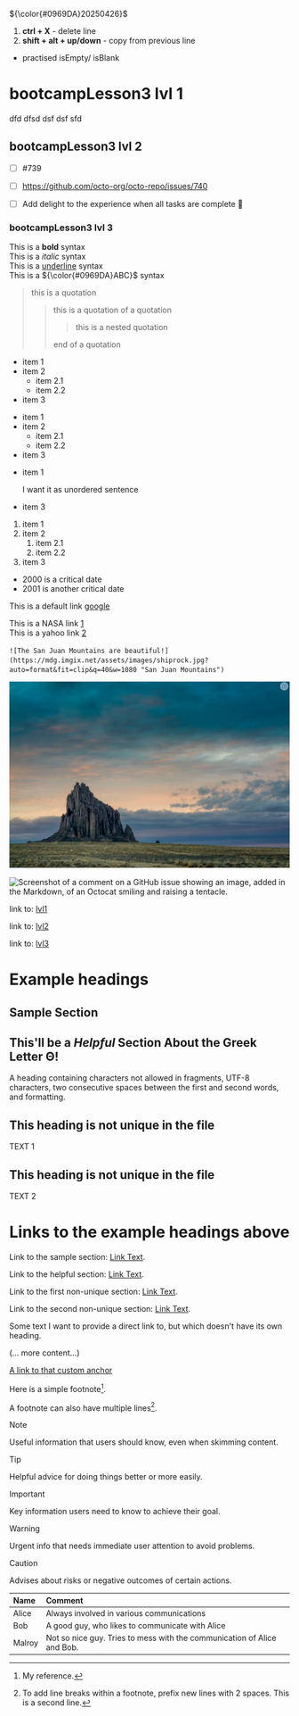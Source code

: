 ${\color{#0969DA}20250426}$ 
1. **ctrl + X** - delete line
2. **shift + alt + up/down** - copy from previous line 

- practised isEmpty/ isBlank


# bootcampLesson3 lvl 1

dfd
dfsd
dsf
dsf
sfd




## bootcampLesson3 lvl 2


- [ ] #739
- [ ] https://github.com/octo-org/octo-repo/issues/740
- [ ] Add delight to the experience when all tasks are complete :tada:



### bootcampLesson3 lvl 3

This is a **bold** syntax \
This is a *italic* syntax \
This is a <ins>underline</ins> syntax \
This is a ${\color{#0969DA}ABC}$ syntax


> this is a quotation
>> this is a quotation of a quotation
>>> this is a nested quotation
>> >
>> end of a quotation
>>

- item 1
- item 2
  - item 2.1
  - item 2.2
- item 3

+ item 1
+ item 2
    + item 2.1
    + item 2.2
+ item 3

* item 1

    I want it as unordered sentence 

* item 3

1. item 1
2. item 2
   1. item 2.1
   2. item 2.2
3. item 3

- 2000 is a critical date
- 2001 is another critical date

This is a default link [google](http://www.google.com "default link") 

This is a NASA link [1] \
This is a yahoo link [2]

`![The San Juan Mountains are beautiful!](https://mdg.imgix.net/assets/images/shiprock.jpg?auto=format&fit=clip&q=40&w=1080 "San Juan Mountains")`

![The San Juan Mountains are beautiful!](/../../bootcampln3/img/mountain.png)

![Screenshot of a comment on a GitHub issue showing an image, added in the Markdown, of an Octocat smiling and raising a tentacle.](https://myoctocat.com/assets/images/base-octocat.svg)

[1]: <https://www.nasa.gov>
[2]: <https://www.yahoo.com>

link to: [lvl1](#bootcamplesson3-lvl-1)


link to: [lvl2](#bootcamplesson3-lvl-2) 


link to: [lvl3](#bootcamplesson3-lvl-3)


# Example headings

## Sample Section

## This'll be a _Helpful_ Section About the Greek Letter Θ!
A heading containing characters not allowed in fragments, UTF-8 characters, two consecutive spaces between the first and second words, and formatting.

## This heading is not unique in the file

TEXT 1

## This heading is not unique in the file

TEXT 2

# Links to the example headings above

Link to the sample section: [Link Text](#sample-section).

Link to the helpful section: [Link Text](#thisll-be-a-helpful-section-about-the-greek-letter-Θ).

Link to the first non-unique section: [Link Text](#this-heading-is-not-unique-in-the-file).

Link to the second non-unique section: [Link Text](#this-heading-is-not-unique-in-the-file-1).


<a name="my-custom-anchor-point"></a>
Some text I want to provide a direct link to, but which doesn't have its own heading.

(… more content…)

[A link to that custom anchor](#bootcamplesson3-lvl-2)


Here is a simple footnote[^1].

A footnote can also have multiple lines[^2].

[^1]: My reference.
[^2]: To add line breaks within a footnote, prefix new lines with 2 spaces.
  This is a second line.

<!-- This content will not appear in the rendered Markdown -->

> [!NOTE]
> Useful information that users should know, even when skimming content.

> [!TIP]
> Helpful advice for doing things better or more easily.

> [!IMPORTANT]
> Key information users need to know to achieve their goal.

> [!WARNING]
> Urgent info that needs immediate user attention to avoid problems.

> [!CAUTION]
> Advises about risks or negative outcomes of certain actions.

| Name   | Comment                                                                 |
|:-------|:------------------------------------------------------------------------|
| Alice  | Always involved in various communications                               |
| Bob    | A good guy, who likes to communicate with Alice                         |
| Malroy | Not so nice guy. Tries to mess with the communication of Alice and Bob. |
